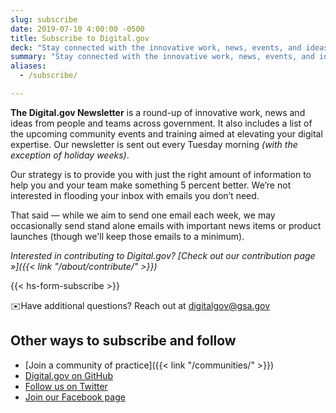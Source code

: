 ```yaml
---
slug: subscribe
date: 2019-07-10 4:00:00 -0500
title: Subscribe to Digital.gov
deck: "Stay connected with the innovative work, news, events, and ideas from people and teams across government"
summary: "Stay connected with the innovative work, news, events, and ideas from people and teams across government."
aliases:
  - /subscribe/

---
```


**The Digital.gov Newsletter** is a round-up of innovative work, news and ideas from people and teams across government. It also includes a list of the upcoming community events and training aimed at elevating your digital expertise. Our newsletter is sent out every Tuesday morning _(with the exception of holiday weeks)_.

Our strategy is to provide you with just the right amount of information to help you and your team make something 5 percent better. We’re not interested in flooding your inbox with emails you don’t need.

That said — while we aim to send one email each week, we may occasionally send stand alone emails with important news items or product launches (though we'll keep those emails to a minimum).

_Interested in contributing to Digital.gov? [Check out our contribution page »]({{< link "/about/contribute/" >}})_

{{< hs-form-subscribe >}}

:envelope:Have additional questions? Reach out at [digitalgov@gsa.gov](mailto:digitalgov@gsa.gov)

## Other ways to subscribe and follow

- [Join a community of practice]({{< link "/communities/" >}})
- [Digital.gov on GitHub](https://github.com/GSA/digitalgov.gov)
- [Follow us on Twitter](https://twitter.com/Digital_Gov/)
- [Join our Facebook page](https://www.facebook.com/DigitalGov)
